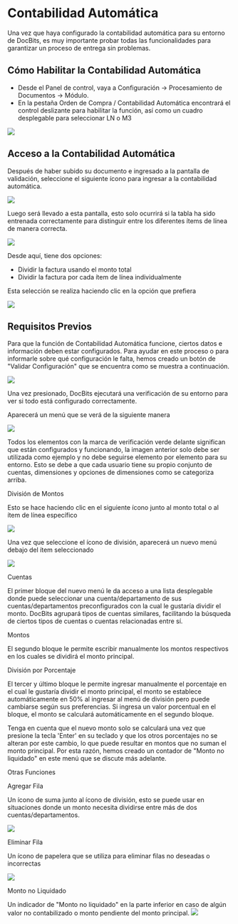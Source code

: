 # Contabilidad Automática

Una vez que haya configurado la contabilidad automática para su entorno de DocBits, es muy importante probar todas las funcionalidades para garantizar un proceso de entrega sin problemas.&#x20;

## Cómo Habilitar la Contabilidad Automática

* Desde el Panel de control, vaya a Configuración → Procesamiento de Documentos → Módulo.
* En la pestaña Orden de Compra / Contabilidad Automática encontrará el control deslizante para habilitar la función, así como un cuadro desplegable para seleccionar LN o M3

&#x20;![](https://lh7-us.googleusercontent.com/c3aUKad-\_Wl1-wdhTGAweIe4LGsYZx5Bor8FDKAhALTm8UeO544o7w3VwDBYFSCgzzq37Jce5yKbRaQytI0nz95Ja73rLEAZHIuoTk0V7tn6q7F6Efx6pPlHll1Ek1ZItnmcnGUtgm3Y0GA8pbbshYU)

## Acceso a la Contabilidad Automática

Después de haber subido su documento e ingresado a la pantalla de validación, seleccione el siguiente ícono para ingresar a la contabilidad automática.

![](https://lh7-us.googleusercontent.com/y-GgwfK7QdmuvVLGxaLhzgA-AhUNHaWfEin8iEdOFCJQE9brJzoXdIIa6B\_E0B2fXR9ahQ7ukllz\_rmI72P4Sujv0cWjEns-u0ro2EqthuwHGN8XVVnaP9or\_c3XzTQ46ZUKf84LMxvl\_yOc5BBE3qc)

Luego será llevado a esta pantalla, esto solo ocurrirá si la tabla ha sido entrenada correctamente para distinguir entre los diferentes ítems de línea de manera correcta.

![](https://lh7-us.googleusercontent.com/1z8qvnZJoqk2bhjah6HJ7E9Z\_Dhrmi6kTZuXAKSmXT7T-pWnI176DQbliroCPvCEIIhYYnezL5ae\_Az\_O2MWTeOTC6qZvtJ5rlThPYnKnDTIHoDIi6zsahnUuvsD7YtZROXZ4U44L2aWufBsE7QqbiA)

Desde aquí, tiene dos opciones:

* Dividir la factura usando el monto total
* Dividir la factura por cada ítem de línea individualmente

Esta selección se realiza haciendo clic en la opción que prefiera

![](https://lh7-us.googleusercontent.com/Mbusr1kisZSjyU\_YJJ-8sLfwcyBOutRPUymIuuiynvEjjD1-iY\_3kACHdf9g3VcfYtHS6\_eMSFX-3RuA2Wyhq3JDjw7VsuxOijT2q9ey6DWrLzBAK7wPFXUiyapbSEK97E2Rpbop42ZAvW4zJkD-Rz4)

## Requisitos Previos

Para que la función de Contabilidad Automática funcione, ciertos datos e información deben estar configurados. Para ayudar en este proceso o para informarle sobre qué configuración le falta, hemos creado un botón de "Validar Configuración" que se encuentra como se muestra a continuación.

![](https://lh7-us.googleusercontent.com/zCqiu\_\_deFqdYih9yBGQhxbgXYuBvLFhSd48k-gA9sQoxoBibeyUAEc9k9HQCnmuddIU2Bws7IfK3JCuXylCo6sCdyuUNOeUHRLGGH3Jvz5MJRJU5cmsyzrH5lTo0eH\_ygFTuXc9dI3BZ\_wW-ybzHKw)

Una vez presionado, DocBits ejecutará una verificación de su entorno para ver si todo está configurado correctamente.

Aparecerá un menú que se verá de la siguiente manera

![](https://lh7-us.googleusercontent.com/v2UhbvTVO7pw29xeRb1kjWlVq8xPmYQNeoXpUZpztcvuWdpFR01u46yRaS3rKeTIhr9k0wor46wwUcoOaOwoP49CGW5VlsLI6fd15DvfnykRC9lFJkY8RN\_Y6DlHP7t4ldPROsdCqIjgg7e3dIK5J9s)

Todos los elementos con la marca de verificación verde delante significan que están configurados y funcionando, la imagen anterior solo debe ser utilizada como ejemplo y no debe seguirse elemento por elemento para su entorno. Esto se debe a que cada usuario tiene su propio conjunto de cuentas, dimensiones y opciones de dimensiones como se categoriza arriba.

División de Montos

Esto se hace haciendo clic en el siguiente ícono junto al monto total o al ítem de línea específico

![](https://lh7-us.googleusercontent.com/SzOTCQ8pox0UPXhlCeSLuqzeD\_gOfmFBkxzmae4Ms2JYLU\_GeQPgd5iITPiedpV12bNozVTFI8Z3cRtacEogkb5OU5OAiKJ4HV7li2HqDsZjYzES8WcCpPDWlYPjRrPfBo5LCGaxtd8uerJqUbmMQcg)

Una vez que seleccione el ícono de división, aparecerá un nuevo menú debajo del ítem seleccionado

![](https://lh7-us.googleusercontent.com/NMyfsDFrPh7NwQNXF1FHP-oHDkBTUqoniwq48Pri7ULHiZRHuYVJ\_RTiSqt12LG1Q7ut9UTmmlQC0-y2Le5cMJ-c\_OwpWJ7s09r3kHS8I2wca75EiKfa4u2uBkYudgJ-gkEC7yK8OtweSyuqOZ2hh2Y)

Cuentas

El primer bloque del nuevo menú le da acceso a una lista desplegable donde puede seleccionar una cuenta/departamento de sus cuentas/departamentos preconfigurados con la cual le gustaría dividir el monto. DocBits agrupará tipos de cuentas similares, facilitando la búsqueda de ciertos tipos de cuentas o cuentas relacionadas entre sí.

Montos

El segundo bloque le permite escribir manualmente los montos respectivos en los cuales se dividirá el monto principal.

División por Porcentaje

El tercer y último bloque le permite ingresar manualmente el porcentaje en el cual le gustaría dividir el monto principal, el monto se establece automáticamente en 50% al ingresar al menú de división pero puede cambiarse según sus preferencias. Si ingresa un valor porcentual en el bloque, el monto se calculará automáticamente en el segundo bloque.

Tenga en cuenta que el nuevo monto solo se calculará una vez que presione la tecla 'Enter' en su teclado y que los otros porcentajes no se alteran por este cambio, lo que puede resultar en montos que no suman el monto principal. Por esta razón, hemos creado un contador de "Monto no liquidado" en este menú que se discute más adelante.

Otras Funciones

Agregar Fila

Un ícono de suma junto al ícono de división, esto se puede usar en situaciones donde un monto necesita dividirse entre más de dos cuentas/departamentos.

![](https://lh7-us.googleusercontent.com/AzrPkawLROoACG3XpIpXXyRgVXa8giIkgOZ8sYc4LAHwuZRqmoiFas-oYUbR04vtPWiTPAwV\_tu-idfLG57VfaC9fvQl3Zpjdm-tNxVW7YK6-Kf-UeuYpkIenmJbQhdWfg71UezLIIG5\_4bhoSRZdtk)

Eliminar Fila

Un ícono de papelera que se utiliza para eliminar filas no deseadas o incorrectas

![](https://lh7-us.googleusercontent.com/2gAuz4KkU3xQuYZ-6w5p8T43JTJu\_aUdYfWHGBpQc\_LNPXjNu7BgN3maRgfqCzSsWyZ27j8BNn7PNzA2Tj6ZZx5T5rcJjmaFlPQZ5ioXRMoB8zSbGDawsopPoxlX2yZU\_-rh-\_D02iuzCjWDYOCJ7KE)

Monto no Liquidado

Un indicador de "Monto no liquidado" en la parte inferior en caso de algún valor no contabilizado o monto pendiente del monto principal.
![](https://lh7-us.googleusercontent.com/xZ2RqteuST79CFiKJRBDLwIBBLMa2E_vdaMmpTM3NN2qxuwCr8j208wZVHgY1Q9bg46EhRPeQpM_K1V85yIzU88D7tGRPiP3pkpzXUBv_vZbPrIM1S41ZeRcMMVW60nf5Whngnpbluw9M30bjDwcoQ0)
